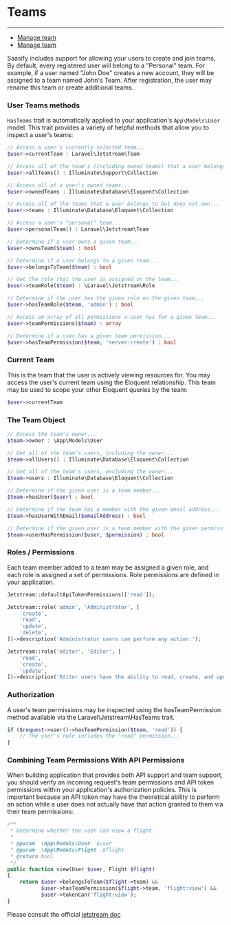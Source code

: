 # Teams

---
- [Manage team](#section-1)
- [Manage team](#section-2)

Saasify includes support for allowing your users to create and join teams,  By default, every registered user will belong to a "Personal" team. For example, if a user named "John Doe" creates a new account, they will be assigned to a team named John's Team. After registration, the user may rename this team or create additional teams.

### User Teams methods
`HasTeams` trait is automatically applied to your application's `App\Models\User` model. This trait provides a variety of helpful methods that allow you to inspect a user's teams:
```php 
// Access a user's currently selected team...
$user->currentTeam : Laravel\Jetstream\Team

// Access all of the team's (including owned teams) that a user belongs to...
$user->allTeams() : Illuminate\Support\Collection

// Access all of a user's owned teams...
$user->ownedTeams : Illuminate\Database\Eloquent\Collection

// Access all of the teams that a user belongs to but does not own...
$user->teams : Illuminate\Database\Eloquent\Collection

// Access a user's "personal" team...
$user->personalTeam() : Laravel\Jetstream\Team

// Determine if a user owns a given team...
$user->ownsTeam($team) : bool

// Determine if a user belongs to a given team...
$user->belongsToTeam($team) : bool

// Get the role that the user is assigned on the team...
$user->teamRole($team) : \Laravel\Jetstream\Role

// Determine if the user has the given role on the given team...
$user->hasTeamRole($team, 'admin') : bool

// Access an array of all permissions a user has for a given team...
$user->teamPermissions($team) : array

// Determine if a user has a given team permission...
$user->hasTeamPermission($team, 'server:create') : bool
```
### Current Team
This is the team that the user is actively viewing resources for. 
You may access the user's current team using the Eloquent relationship. This team may be used to scope your other Eloquent queries by the team:
```php 
$user->currentTeam
```
### The Team Object
```php 
// Access the team's owner...
$team->owner : \App\Models\User

// Get all of the team's users, including the owner...
$team->allUsers() : Illuminate\Database\Eloquent\Collection

// Get all of the team's users, excluding the owner...
$team->users : Illuminate\Database\Eloquent\Collection

// Determine if the given user is a team member...
$team->hasUser($user) : bool

// Determine if the team has a member with the given email address...
$team->hasUserWithEmail($emailAddress) : bool

// Determine if the given user is a team member with the given permission...
$team->userHasPermission($user, $permission) : bool
```
### Roles / Permissions
Each team member added to a team may be assigned a given role, and each role is assigned a set of permissions. Role permissions are defined in your application.

```php 
Jetstream::defaultApiTokenPermissions(['read']);

Jetstream::role('admin', 'Administrator', [
    'create',
    'read',
    'update',
    'delete',
])->description('Administrator users can perform any action.');

Jetstream::role('editor', 'Editor', [
    'read',
    'create',
    'update',
])->description('Editor users have the ability to read, create, and update.');
```
### Authorization
A user's team permissions may be inspected using the hasTeamPermission method available via the Laravel\Jetstream\HasTeams trait.

```php 
if ($request->user()->hasTeamPermission($team, 'read')) {
    // The user's role includes the "read" permission...
}
```
### Combining Team Permissions With API Permissions
When building application that provides both API support and team support, you should verify an incoming request's team permissions and API token permissions within your application's authorization policies. This is important because an API token may have the theoretical ability to perform an action while a user does not actually have that action granted to them via their team permissions:
```php 
/**
 * Determine whether the user can view a flight.
 *
 * @param  \App\Models\User  $user
 * @param  \App\Models\Flight  $flight
 * @return bool
 */
public function view(User $user, Flight $flight)
{
    return $user->belongsToTeam($flight->team) &&
           $user->hasTeamPermission($flight->team, 'flight:view') &&
           $user->tokenCan('flight:view');
}
```
Please consult the official <a href="https://jetstream.laravel.com/1.x/introduction.html" target="_blank"> jetstream doc</a>
